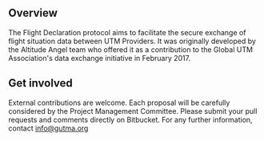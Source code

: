 ## Overview

The Flight Declaration protocol aims to facilitate the secure exchange of flight situation data between UTM Providers. It was originally developed by the Altitude Angel team who offered it as a contribution to the Global UTM Association's data exchange initiative in February 2017.

## Get involved

External contributions are welcome. Each proposal will be carefully considered by the Project Management Committee.
Please submit your pull requests and comments directly on Bitbucket. For any further information, contact info@gutma.org